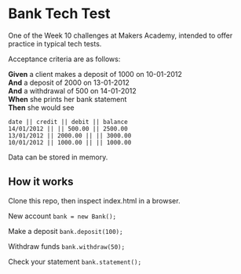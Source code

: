 # Bank Tech Test

One of the Week 10 challenges at Makers Academy, intended to offer practice in typical tech tests. 

Acceptance criteria are as follows: 

**Given** a client makes a deposit of 1000 on 10-01-2012  
**And** a deposit of 2000 on 13-01-2012  
**And** a withdrawal of 500 on 14-01-2012  
**When** she prints her bank statement  
**Then** she would see

```
date || credit || debit || balance
14/01/2012 || || 500.00 || 2500.00
13/01/2012 || 2000.00 || || 3000.00
10/01/2012 || 1000.00 || || 1000.00
```

Data can be stored in memory. 

## How it works

Clone this repo, then inspect index.html in a browser.

New account ```bank = new Bank();```

Make a deposit ```bank.deposit(100);```

Withdraw funds ```bank.withdraw(50);```

Check your statement ```bank.statement();```
